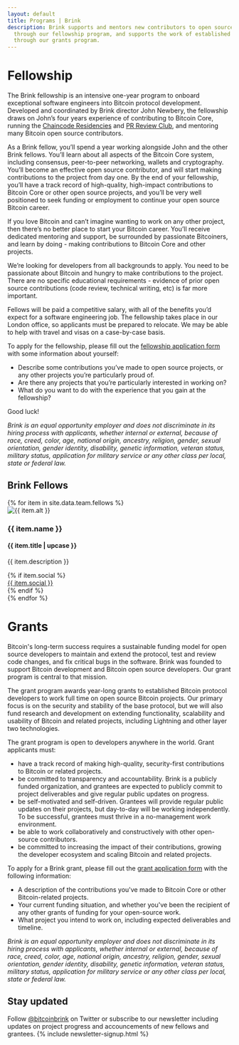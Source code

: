 ```yaml
---
layout: default
title: Programs | Brink
description: Brink supports and mentors new contributors to open source Bitcoin development
  through our fellowship program, and supports the work of established Bitcoin protocol engineers
  through our grants program.
---
```


# <span id="fellowship">Fellowship</span>

The Brink fellowship is an intensive one-year program to onboard exceptional
software engineers into Bitcoin protocol development. Developed and coordinated
by Brink director John Newbery, the fellowship draws on John’s four years
experience of contributing to Bitcoin Core, running the [Chaincode
Residencies](https://residency.chaincode.com/) and [PR Review
Club](https://bitcoincore.reviews/), and mentoring many Bitcoin open source
contributors.

As a Brink fellow, you’ll spend a year working alongside John and the other
Brink fellows. You’ll learn about all aspects of the Bitcoin Core system,
including consensus, peer-to-peer networking, wallets and cryptography. You’ll
become an effective open source contributor, and will start making
contributions to the project from day one. By the end of your fellowship,
you’ll have a track record of high-quality, high-impact contributions to
Bitcoin Core or other open source projects, and you’ll be very well positioned
to seek funding or employment to continue your open source Bitcoin career.

If you love Bitcoin and can’t imagine wanting to work on any other project,
then there’s no better place to start your Bitcoin career. You’ll receive
dedicated mentoring and support, be surrounded by passionate Bitcoiners, and
learn by doing - making contributions to Bitcoin Core and other projects.

We’re looking for developers from all backgrounds to apply. You need to be
passionate about Bitcoin and hungry to make contributions to the project.
There are no specific educational requirements - evidence of prior open source
contributions (code review, technical writing, etc) is far more important.

Fellows will be paid a competitive salary, with all of the benefits you’d
expect for a software engineering job. The fellowship takes place in our London
office, so applicants must be prepared to relocate. We may be able to help with
travel and visas on a case-by-case basis.

To apply for the fellowship, please fill out the [fellowship application
form](https://forms.gle/hhsAFmot8PKd3SQE8) with some information about
yourself:

- Describe some contributions you’ve made to open source projects, or any other
  projects you’re particularly proud of.
- Are there any projects that you’re particularly interested in working on?
- What do you want to do with the experience that you gain at the fellowship?

Good luck!

_Brink is an equal opportunity employer and does
not discriminate in its hiring process with applicants, whether internal or
external, because of race, creed, color, age, national origin, ancestry,
religion, gender, sexual orientation, gender identity, disability, genetic
information, veteran status, military status, application for military
service or any other class per local, state or federal law._

<h2 id="brink_fellows">Brink Fellows</h2>

<div class="team-container">
  {% for item in site.data.team.fellows %}
  <div class="team-row">
    <div class="image-column">
      <img src="{{ item.image }}" alt="{{ item.alt }}"/>
    </div>
    <div class="text-column">
      <h3 class="team-name">{{ item.name }}</h3>
      <h4 class="item-title">{{ item.title | upcase }}</h4>
      <p class="item-description">
        {{ item.description }}
      </p>
      {% if item.social %}
      <div class="team-social">
        <a href="{{ item.link }}" target="_blank">{{ item.social }}</a>
      </div>
      {% endif %}
    </div>
  </div>
  {% endfor %}
</div>

# <span id="grants">Grants</span>

Bitcoin's long-term success requires a sustainable funding model
for open source developers to maintain and extend the protocol, test and
review code changes, and fix critical bugs in the software. Brink was founded
to support Bitcoin development and Bitcoin open source developers. Our grant
program is central to that mission.

The grant program awards year-long grants to established Bitcoin protocol
developers to work full time on open source Bitcoin projects. Our primary focus
is on the security and stability of the base protocol, but we will also fund
research and development on extending functionality, scalability and usability of
Bitcoin and related projects, including Lightning and other layer two technologies.

The grant program is open to developers anywhere in the world. Grant applicants must:

- have a track record of making high-quality, security-first contributions to
  Bitcoin or related projects.
- be committed to transparency and accountability. Brink is a publicly funded
  organization, and grantees are expected to publicly commit to project
  deliverables and give regular public updates on progress.
- be self-motivated and self-driven. Grantees will provide regular public
  updates on their projects, but day-to-day will be working independently. To
  be successful, grantees must thrive in a no-management work environment.
- be able to work collaboratively and constructively with other open-source
  contributors.
- be committed to increasing the impact of their contributions, growing the
  developer ecosystem and scaling Bitcoin and related projects.

To apply for a Brink grant, please fill out the [grant application
form](https://forms.gle/zr5QKoV59pkUfBL47) with the following information:

- A description of the contributions you've made to Bitcoin Core or other
  Bitcoin-related projects.
- Your current funding situation, and whether you've been the recipient of
  any other grants of funding for your open-source work.
- What project you intend to work on, including expected deliverables and
  timeline.

_Brink is an equal opportunity employer and does
not discriminate in its hiring process with applicants, whether internal or
external, because of race, creed, color, age, national origin, ancestry,
religion, gender, sexual orientation, gender identity, disability, genetic
information, veteran status, military status, application for military
service or any other class per local, state or federal law._

## Stay updated

Follow [@bitcoinbrink](https://twitter.com/bitcoinbrink) on Twitter or subscribe to our
newsletter including updates on project progress and accouncements of new
fellows and grantees.
{% include newsletter-signup.html %}
